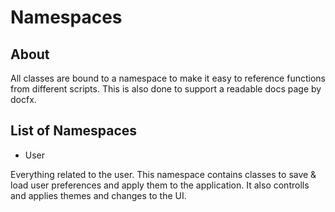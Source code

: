 # Namespaces

## About

All classes are bound to a namespace to make it easy to reference functions from different scripts. This is also done to support a readable docs page by docfx.

## List of Namespaces

- User

Everything related to the user. This namespace contains classes to save & load user preferences and apply them to the application. It also controlls and applies themes and changes to the UI.
